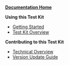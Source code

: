 **[Documentation Home](Home)**

**Using this Test Kit**
  - [Getting Started](https://github.com/inferno-framework/us-core-test-kit/?tab=readme-ov-file#getting-started)
  - [Test Kit Overview](Overview.md)

**Contributing to this Test Kit**
  - [Technical Overview](Technical-Overview)
  - [Version Update Guide](SVAP-Update-Guide)